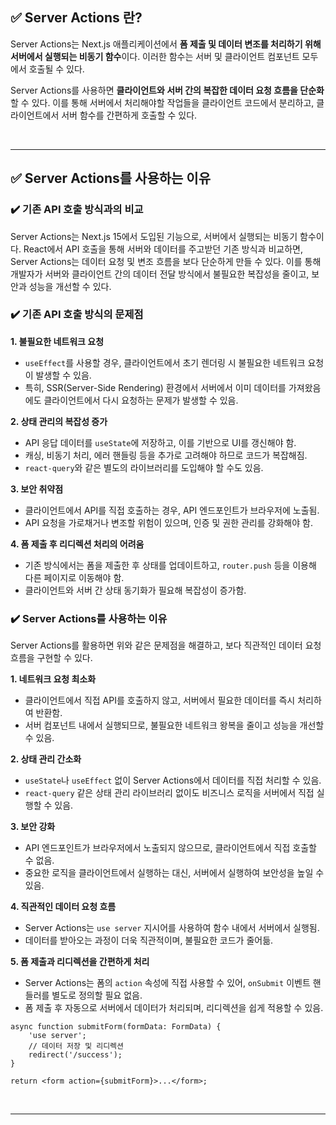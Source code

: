 ## ✅ Server Actions 란?

Server Actions는 Next.js 애플리케이션에서 **폼 제출 및 데이터 변조를 처리하기 위해 서버에서 실행되는 비동기 함수**이다. 이러한 함수는 서버 및 클라이언트 컴포넌트 모두에서 호출될 수 있다.

Server Actions를 사용하면 **클라이언트와 서버 간의 복잡한 데이터 요청 흐름을 단순화**할 수 있다. 이를 통해 서버에서 처리해야할 작업들을 클라이언트 코드에서 분리하고, 클라이언트에서 서버 함수를 간편하게 호출할 수 있다.

<br>
<hr>

## ✅ Server Actions를 사용하는 이유

### ✔️ 기존 API 호출 방식과의 비교

Server Actions는 Next.js 15에서 도입된 기능으로, 서버에서 실행되는 비동기 함수이다. React에서 API 호출을 통해 서버와 데이터를 주고받던 기존 방식과 비교하면, Server Actions는 데이터 요청 및 변조 흐름을 보다 단순하게 만들 수 있다. 이를 통해 개발자가 서버와 클라이언트 간의 데이터 전달 방식에서 불필요한 복잡성을 줄이고, 보안과 성능을 개선할 수 있다.

### ✔️ 기존 API 호출 방식의 문제점

**1. 불필요한 네트워크 요청**

-   `useEffect`를 사용할 경우, 클라이언트에서 초기 렌더링 시 불필요한 네트워크 요청이 발생할 수 있음.
-   특히, SSR(Server-Side Rendering) 환경에서 서버에서 이미 데이터를 가져왔음에도 클라이언트에서 다시 요청하는 문제가 발생할 수 있음.

**2. 상태 관리의 복잡성 증가**

-   API 응답 데이터를 `useState`에 저장하고, 이를 기반으로 UI를 갱신해야 함.
-   캐싱, 비동기 처리, 에러 핸들링 등을 추가로 고려해야 하므로 코드가 복잡해짐.
-   `react-query`와 같은 별도의 라이브러리를 도입해야 할 수도 있음.

**3. 보안 취약점**

-   클라이언트에서 API를 직접 호출하는 경우, API 엔드포인트가 브라우저에 노출됨.
-   API 요청을 가로채거나 변조할 위험이 있으며, 인증 및 권한 관리를 강화해야 함.

**4. 폼 제출 후 리디렉션 처리의 어려움**

-   기존 방식에서는 폼을 제출한 후 상태를 업데이트하고, `router.push` 등을 이용해 다른 페이지로 이동해야 함.
-   클라이언트와 서버 간 상태 동기화가 필요해 복잡성이 증가함.

### ✔️ Server Actions를 사용하는 이유

Server Actions를 활용하면 위와 같은 문제점을 해결하고, 보다 직관적인 데이터 요청 흐름을 구현할 수 있다.

**1. 네트워크 요청 최소화**

-   클라이언트에서 직접 API를 호출하지 않고, 서버에서 필요한 데이터를 즉시 처리하여 반환함.
-   서버 컴포넌트 내에서 실행되므로, 불필요한 네트워크 왕복을 줄이고 성능을 개선할 수 있음.

**2. 상태 관리 간소화**

-   `useState`나 `useEffect` 없이 Server Actions에서 데이터를 직접 처리할 수 있음.
-   `react-query` 같은 상태 관리 라이브러리 없이도 비즈니스 로직을 서버에서 직접 실행할 수 있음.

**3. 보안 강화**

-   API 엔드포인트가 브라우저에서 노출되지 않으므로, 클라이언트에서 직접 호출할 수 없음.
-   중요한 로직을 클라이언트에서 실행하는 대신, 서버에서 실행하여 보안성을 높일 수 있음.

**4. 직관적인 데이터 요청 흐름**

-   Server Actions는 `use server` 지시어를 사용하여 함수 내에서 서버에서 실행됨.
-   데이터를 받아오는 과정이 더욱 직관적이며, 불필요한 코드가 줄어듦.

**5. 폼 제출과 리디렉션을 간편하게 처리**

-   Server Actions는 폼의 `action` 속성에 직접 사용할 수 있어, `onSubmit` 이벤트 핸들러를 별도로 정의할 필요 없음.
-   폼 제출 후 자동으로 서버에서 데이터가 처리되며, 리디렉션을 쉽게 적용할 수 있음.

```tsx
async function submitForm(formData: FormData) {
    'use server';
    // 데이터 저장 및 리디렉션
    redirect('/success');
}

return <form action={submitForm}>...</form>;
```

<br>
<hr>
